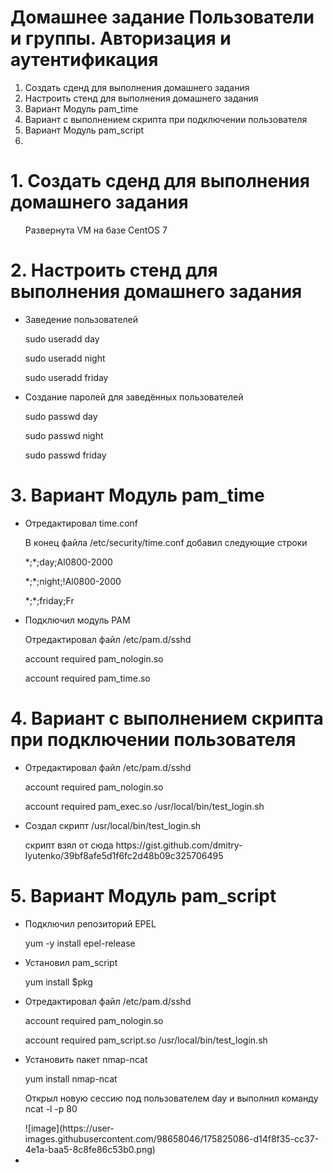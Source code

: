 # Домашнее задание Пользователи и группы. Авторизация и аутентификация 
<ol> 
  <li>Создать сденд для выполнения домашнего задания
  <li> Настроить стенд для выполнения домашнего задания 
    <li> Вариант Модуль pam_time
      <li> Вариант с выполнением скрипта при подключении пользователя
        <li> Вариант Модуль pam_script
          <li>
</ol>  

# 1. Создать сденд для выполнения домашнего задания
<ul>
  <p> Развернута VM на базе CentOS 7
</ul>  

# 2. Настроить стенд для выполнения домашнего задания
<ul>
  <li>Заведение пользователей</li>
  <p>sudo useradd day</p>
  <p>sudo useradd night</p>
  <p>sudo useradd friday</p>
  <li>Создание паролей для заведённых пользователей</li>
  <p>sudo passwd day</p>
  <p>sudo passwd night</p>
  <p>sudo passwd friday</p>
</ul>  

# 3. Вариант Модуль pam_time
<ul>
  <li>Отредактировал time.conf</li>
  <p>В конец файла /etc/security/time.conf добавил следующие строки</p>
  <p>*;*;day;Al0800-2000</p>
  <p>*;*;night;!Al0800-2000</p>
  <p>*;*;friday;Fr</p>
  <li>Подключил модуль PAM</li>
  <p>Отредактировал файл /etc/pam.d/sshd</p>
  <p>account required pam_nologin.so</p>
  <p>account required pam_time.so</p>
</ul>

# 4. Вариант с выполнением скрипта при подключении пользователя
<ul>
  <li>Отредактировал файл /etc/pam.d/sshd</li>
  <p>account required pam_nologin.so</p>
  <p>account required pam_exec.so /usr/local/bin/test_login.sh</p>
  <li>Создал скрипт /usr/local/bin/test_login.sh</li>
  <p>скрипт взял от сюда https://gist.github.com/dmitry-lyutenko/39bf8afe5d1f6fc2d48b09c325706495</p>
</ul>

# 5. Вариант Модуль pam_script
<ul>
  <li>Подключил репозиторий EPEL</li>
  <p>yum -y install epel-release</p>
  <li>Установил pam_script</li>
  <p>yum install $pkg</p>
  <li>Отредактировал файл /etc/pam.d/sshd</li>
  <p>account required pam_nologin.so</p>
  <p>account required pam_script.so /usr/local/bin/test_login.sh</p>
  <li>Установить пакет nmap-ncat</li>
  <p>yum install nmap-ncat</p>
  <p>Открыл новую сессию под пользователем day и выполнил команду ncat -l -p 80</p>
  ![image](https://user-images.githubusercontent.com/98658046/175825086-d14f8f35-cc37-4e1a-baa5-8c8fe86c53b0.png)

  <li></li>
</ul>
